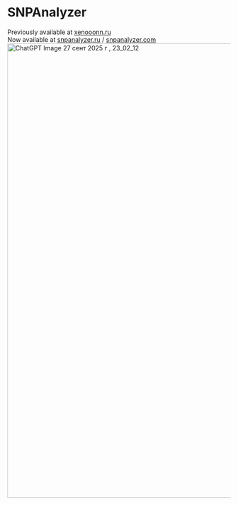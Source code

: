 # SNPAnalyzer
Previously available at [xenooonn.ru](xenoonn.ru) \
Now available at [snpanalyzer.ru](snpanalyzer.ru) / [snpanalyzer.com](snpanalyzer.com)
<img width="1536" height="1024" alt="ChatGPT Image 27 сент  2025 г , 23_02_12" src="https://github.com/user-attachments/assets/8e2c4cac-fe02-4b13-8ee8-420bb409172e" />

